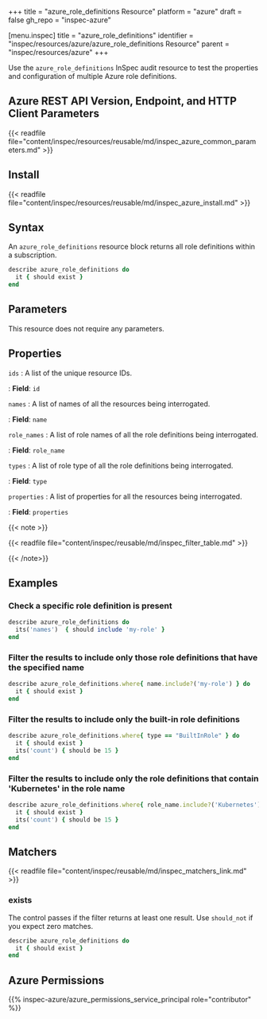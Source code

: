 +++
title = "azure_role_definitions Resource"
platform = "azure"
draft = false
gh_repo = "inspec-azure"

[menu.inspec]
title = "azure_role_definitions"
identifier = "inspec/resources/azure/azure_role_definitions Resource"
parent = "inspec/resources/azure"
+++

Use the `azure_role_definitions` InSpec audit resource to test the properties and configuration of multiple Azure role definitions.

## Azure REST API Version, Endpoint, and HTTP Client Parameters

{{< readfile file="content/inspec/resources/reusable/md/inspec_azure_common_parameters.md" >}}

## Install

{{< readfile file="content/inspec/resources/reusable/md/inspec_azure_install.md" >}}

## Syntax

An `azure_role_definitions` resource block returns all role definitions within a subscription.

```ruby
describe azure_role_definitions do
  it { should exist }
end
```

## Parameters

This resource does not require any parameters.

## Properties

`ids`
: A list of the unique resource IDs.

: **Field**: `id`

`names`
: A list of names of all the resources being interrogated.

: **Field**: `name`

`role_names`
: A list of role names of all the role definitions being interrogated.

: **Field**: `role_name`

`types`
: A list of role type of all the role definitions being interrogated.

: **Field**: `type`

`properties`
: A list of properties for all the resources being interrogated.

: **Field**: `properties`

{{< note >}}

{{< readfile file="content/inspec/reusable/md/inspec_filter_table.md" >}}

{{< /note>}}

## Examples

### Check a specific role definition is present

```ruby
describe azure_role_definitions do
  its('names')  { should include 'my-role' }
end
```

### Filter the results to include only those role definitions that have the specified name

```ruby
describe azure_role_definitions.where{ name.include?('my-role') } do
  it { should exist }
end
```

### Filter the results to include only the built-in role definitions

```ruby
describe azure_role_definitions.where{ type == "BuiltInRole" } do
  it { should exist }
  its('count') { should be 15 }
end
```

### Filter the results to include only the role definitions that contain 'Kubernetes' in the role name

```ruby
describe azure_role_definitions.where{ role_name.include?('Kubernetes') } do
  it { should exist }
  its('count') { should be 15 }
end
```

## Matchers

{{< readfile file="content/inspec/reusable/md/inspec_matchers_link.md" >}}

### exists

The control passes if the filter returns at least one result. Use `should_not` if you expect zero matches.

```ruby
describe azure_role_definitions do
  it { should exist }
end
```

## Azure Permissions

{{% inspec-azure/azure_permissions_service_principal role="contributor" %}}
